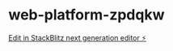 # web-platform-zpdqkw

[Edit in StackBlitz next generation editor ⚡️](https://stackblitz.com/~/github.com/HildusOter/web-platform-zpdqkw)